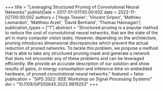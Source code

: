 +++
title = "Leveraging Structured Pruning of Convolutional Neural Networks"
publishDate = 2017-01-01T00:00:00Z
date = 2022-11-02T00:00:00Z
authors = ['Hugo Tessier', 'Vincent Gripon', 'Mathieu Leonardon', 'Matthieu Arzel', 'David Bertrand', 'Thomas Hannagan']
publication_types = ["1"]
abstract = "Structured pruning is a popular method to reduce the cost of convolutional neural networks, that are the state of the art in many computer vision tasks. However, depending on the architecture, pruning introduces dimensional discrepancies which prevent the actual reduction of pruned networks. To tackle this problem, we propose a method that is able to take any structured pruning mask and generate a network that does not encounter any of these problems and can be leveraged efficiently. We provide an accurate description of our solution and show results of gains, in energy consumption and inference time on embedded hardware, of pruned convolutional neural networks."
featured = false
publication = "SiPS 2022: IEEE Workshop on Signal Processing Systems"
doi = "10.1109/SiPS55645.2022.9919253"
+++
